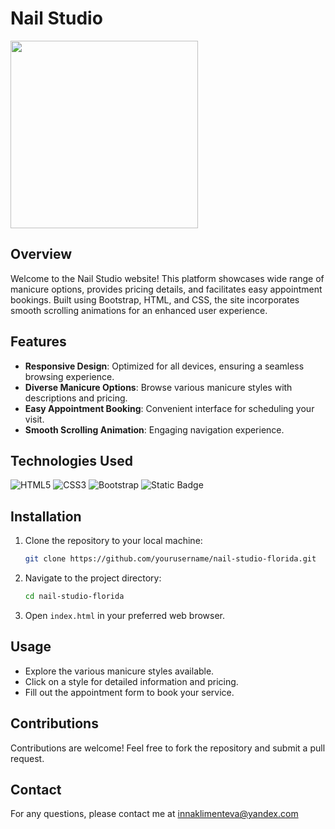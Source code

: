 # Nail Studio 
<img src="https://github.com/user-attachments/assets/b65a56da-c574-4628-baa3-021c4878076c" width="300"/>


## Overview

Welcome to the Nail Studio website! This platform showcases wide range of manicure options, provides pricing details, and facilitates easy appointment bookings. Built using Bootstrap, HTML, and CSS, the site incorporates smooth scrolling animations for an enhanced user experience.

## Features

- **Responsive Design**: Optimized for all devices, ensuring a seamless browsing experience.
- **Diverse Manicure Options**: Browse various manicure styles with descriptions and pricing.
- **Easy Appointment Booking**: Convenient interface for scheduling your visit.
- **Smooth Scrolling Animation**: Engaging navigation experience.

## Technologies Used

![HTML5](https://img.shields.io/badge/HTML5-E34F26?style=flat&logo=html5&logoColor=white) 
![CSS3](https://img.shields.io/badge/CSS3-1572B6?style=flat&logo=css3&logoColor=white) 
![Bootstrap](https://img.shields.io/badge/Bootstrap-563D7C?style=flat&logo=bootstrap&logoColor=white) 
![Static Badge](https://img.shields.io/badge/animation-GSAP-green)


## Installation

1. Clone the repository to your local machine:
   ```bash
   git clone https://github.com/yourusername/nail-studio-florida.git
   ```

2. Navigate to the project directory:
   ```bash
   cd nail-studio-florida
   ```

3. Open `index.html` in your preferred web browser.

## Usage

- Explore the various manicure styles available.
- Click on a style for detailed information and pricing.
- Fill out the appointment form to book your service.

## Contributions

Contributions are welcome! Feel free to fork the repository and submit a pull request.

## Contact

For any questions, please contact me at innaklimenteva@yandex.com

